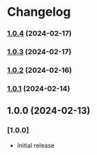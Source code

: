 # Changelog

### [1.0.4](https://github.com/RomarioKavin1/anoninsight-sdk/compare/v1.0.3...v1.0.4) (2024-02-17)

### [1.0.3](https://github.com/RomarioKavin1/anoninsight-sdk/compare/v1.0.2...v1.0.3) (2024-02-17)

### [1.0.2](https://github.com/RomarioKavin1/anoninsight-sdk/compare/v1.0.1...v1.0.2) (2024-02-16)

### [1.0.1](https://github.com/RomarioKavin1/anoninsight-sdk/compare/v1.0.0...v1.0.1) (2024-02-14)

## 1.0.0 (2024-02-13)

### [1.0.0]

- Initial release
